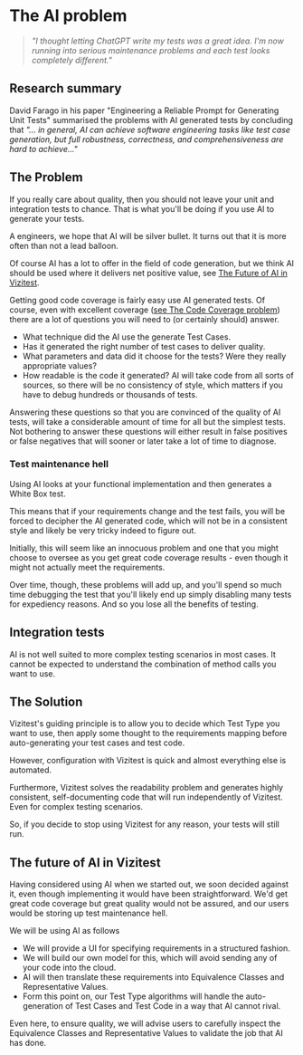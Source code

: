 # The AI problem

>*"I thought letting ChatGPT write my tests was a great idea. I'm now running into serious maintenance problems and each test looks completely different."*

## Research summary
David Farago in his paper "Engineering a Reliable Prompt for Generating Unit Tests"  summarised the problems with AI generated tests by concluding that _"... in general, AI can achieve software engineering tasks like test case generation, but full robustness, correctness, and comprehensiveness are hard to achieve..."_

## The Problem
If you really care about quality, then you should not leave your unit and integration tests to chance. That is what you'll be doing if you use AI to generate your tests.

A engineers, we hope that AI will be silver bullet. It turns out that it is more often than not a lead balloon.

Of course AI has a lot to offer in the field of code generation, but we think AI should be used where it delivers net positive value, see [The Future of AI in Vizitest](#the-future-of-ai-in-vizitest).

Getting good code coverage is fairly easy use AI generated tests. Of course, even with excellent coverage ([see The Code Coverage problem](code-coverage.md)) there are a lot of questions you will need to (or certainly should) answer.

- What technique did the AI use the generate Test Cases.
- Has it generated the right number of test cases to deliver quality.
- What parameters and data did it choose for the tests? Were they really appropriate values?
- How readable is the code it generated? AI will take code from all sorts of sources, so there will be no consistency of style, which matters if you have to debug hundreds or thousands of tests.

Answering these questions so that you are convinced of the quality of AI tests, will take a considerable amount of time for all but the simplest tests. Not bothering to answer these questions will either result in false positives or false negatives that will sooner or later take a lot of time to diagnose.

### Test maintenance hell
Using AI looks at your functional implementation and then generates a White Box test.

This means that if your requirements change and the test fails, you will be forced to decipher the AI generated code, which will not be in a consistent style and likely be very tricky indeed to figure out.

Initially, this will seem like an innocuous problem and one that you might choose to oversee as you get great code coverage results - even though it might not actually meet the requirements. 

Over time, though, these problems will add up, and you'll spend so much time debugging the test that you'll likely end up simply disabling many tests for expediency reasons. And so you lose all the benefits of testing.

## Integration tests
AI is not well suited to more complex testing scenarios in most cases. It cannot be expected to understand the combination of method calls you want to use.

## The Solution
Vizitest's guiding principle is to allow you to decide which Test Type you want to use, then apply some thought to the requirements mapping before  auto-generating your test cases and test code.

However, configuration with Vizitest is quick and almost everything else is automated.

Furthermore, Vizitest solves the readability problem and generates highly consistent, self-documenting code that will run independently of Vizitest. Even for complex testing scenarios.

So, if you decide to stop using Vizitest for any reason, your tests will still run.

## The future of AI in Vizitest
Having considered using AI when we started out, we soon decided against it, even though implementing it would have been straightforward. We'd get great code coverage but great quality would not be assured, and our users would be storing up test maintenance hell.

We will be using AI as follows

- We will provide a UI for specifying requirements in a structured fashion.
- We will build our own model for this, which will avoid sending any of your code into the cloud.
- AI will then translate these requirements into Equivalence Classes and Representative Values.
- Form this point on, our Test Type algorithms will handle the auto-generation of Test Cases and Test Code in a way that AI cannot rival.

Even here, to ensure quality, we will advise users to carefully inspect the Equivalence Classes and Representative Values to validate the job that AI has done.
